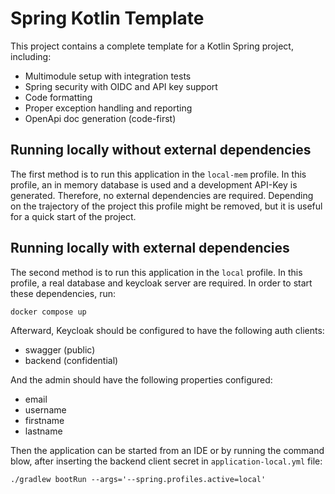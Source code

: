 # Spring Kotlin Template

This project contains a complete template for a Kotlin Spring project, including:
- Multimodule setup with integration tests
- Spring security with OIDC and API key support
- Code formatting
- Proper exception handling and reporting
- OpenApi doc generation (code-first)

## Running locally without external dependencies

The first method is to run this application in the `local-mem` profile. In this profile, an in memory database is used
and a development API-Key is generated. Therefore, no external dependencies are required. Depending on the trajectory
of the project this profile might be removed, but it is useful for a quick start of the project.

## Running locally with external dependencies
The second method is to run this application in the `local` profile. In this profile, a real database and keycloak
server are required. In order to start these dependencies, run:

```shell
docker compose up
```

Afterward, Keycloak should be configured to have the following auth clients:
- swagger (public)
- backend (confidential)

And the admin should have the following properties configured:
- email
- username
- firstname
- lastname

Then the application can be started from an IDE or by running the command blow, after inserting the backend client
secret in `application-local.yml` file:

```shell
./gradlew bootRun --args='--spring.profiles.active=local'
```
